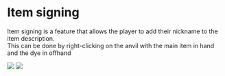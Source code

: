 # Item signing
Item signing is a feature that allows the player to add their nickname to the item description.  
This can be done by right-clicking on the anvil with the main item in hand and the dye in offhand

![](https://i.imgur.com/fcTl9IL.gif)
![](https://i.imgur.com/XrV2DXK.png)